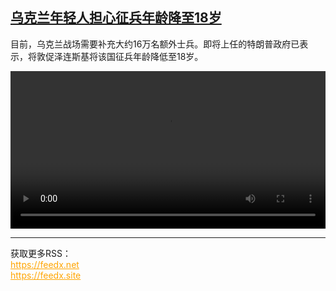 <!--1737550024000-->
[乌克兰年轻人担心征兵年龄降至18岁](https://www.dw.com/zh/%E4%B9%8C%E5%85%8B%E5%85%B0%E5%B9%B4%E8%BD%BB%E4%BA%BA%E6%8B%85%E5%BF%83%E5%BE%81%E5%85%B5%E5%B9%B4%E9%BE%84%E9%99%8D%E8%87%B318%E5%B2%81/a-71324696)
------

<p>目前，乌克兰战场需要补充大约16万名额外士兵。即将上任的特朗普政府已表示，将敦促泽连斯基将该国征兵年龄降低至18岁。</small></p><video src="https://tvdownloaddw-a.akamaihd.net/Events/mp4/vdt_zh/2025/dwvgchi250117_ukraine18_01icw_AVC_1280x720.mp4" controls style="width:100%"></video><br><hr><div>获取更多RSS：<br><a href="https://feedx.net" style="color:orange" target="_blank">https://feedx.net</a> <br><a href="https://feedx.site" style="color:orange" target="_blank">https://feedx.site</a><br></div>
